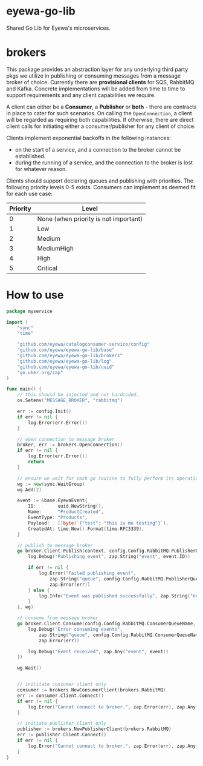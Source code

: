 # eyewa-go-lib
Shared Go Lib for Eyewa's microservices.

# brokers
This package provides an abstraction layer for any underlying third party pkgs we utilize in publishing or consuming messages from a message broker of choice. Currently there are **provisional clients** for SQS, RabbitMQ and Kafka. Concrete implementations will be added from time to time to support requirements and any client capabilities we require.

A client can either be a **Consumer**, a **Publisher** or **both** - there are contracts in place to cater for such scenarios. On calling the `OpenConnection`, a client will be regarded as requiring both capabilities. If otherwise, there are direct client calls for initiating either a consumer/publisher for any client of choice.

Clients implement exponential backoffs in the following instances:
- on the start of a service, and a connection to the broker cannot be established.
- during the running of a service, and the connection to the broker is lost for whatever reason.

Clients should support declaring queues and publishing with priorities. The following priority levels 0-5 exists. Consumers can implement as deemed fit for each use case:

| Priority     |   Level 
| ----------- | -----------
| 0   | None (when priority is not important)
| 1   | Low
| 2   | Medium
| 3   | MediumHigh
| 4   | High
| 5   | Critical


# How to use

```go
package myservice

import (
	"sync"
	"time"

	"github.com/eyewa/catalogconsumer-service/config"
	"github.com/eyewa/eyewa-go-lib/base"
	"github.com/eyewa/eyewa-go-lib/brokers"
	"github.com/eyewa/eyewa-go-lib/log"
	"github.com/eyewa/eyewa-go-lib/uuid"
	"go.uber.org/zap"
)

func main() {
	// this should be injected and not hardcoded.
	os.Setenv("MESSAGE_BROKER", "rabbitmq") 

	err := config.Init()
	if err != nil {
		log.Error(err.Error())
	}

	// open connection to message broker
	broker, err := brokers.OpenConnection()
	if err != nil {
		log.Error(err.Error())
		return
	}

	// ensure we wait for each go routine to fully perform its operations.
	wg := new(sync.WaitGroup)
	wg.Add(2)

	event := &base.EyewaEvent{
		ID:        uuid.NewString(),
		Name:      "ProductCreated",
		EventType: "Products",
		Payload:   []byte(`{"test": "this is me testing"}`),
		CreatedAt: time.Now().Format(time.RFC3339),
	}

	// publish to message broker
	go broker.Client.Publish(context, config.Config.RabbitMQ.PublisherQueueName, brokers.PriorityNone, event, func(event *base.EyewaEvent, err error) {
		log.Debug("Publishing event", zap.String("event", event.ID))

		if err != nil {
			log.Error("Failed publishing event",
				zap.String("queue", config.Config.RabbitMQ.PublisherQueueName),
				zap.Error(err))
		} else {
			log.Info("Event was published successfully", zap.String("event", event.ID))
		}
	}, wg)

	// consume from message broker
	go broker.Client.Consume(config.Config.RabbitMQ.ConsumerQueueName, func(event *base.EyewaEvent, err error) {
		log.Debug("Error consuming events",
			zap.String("queue", config.Config.RabbitMQ.ConsumerQueueName),
			zap.Error(err))

		log.Debug("Event received", zap.Any("event", event))
	})

	wg.Wait()


	// inititate consumer client only
	consumer := brokers.NewConsumerClient(brokers.RabbitMQ)
	err := consumer.Client.Connect()
	if err != nil {
		log.Error("Cannot connect to broker.", zap.Error(err), zap.Any("client", consumer.Client))
	}

	// initiate publisher client only
	publisher := brokers.NewPublisherClient(brokers.RabbitMQ)
	err := publisher.Client.Connect()
	if err != nil {
		log.Error("Cannot connect to broker.", zap.Error(err), zap.Any("client", publisher.Client))
	}
}
```
